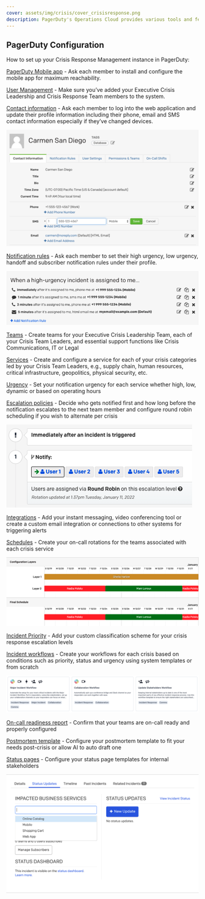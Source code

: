 ```yaml
---
cover: assets/img/crisis/cover_crisisresponse.png
description: PagerDuty's Operations Cloud provides various tools and features that will help your organization manage crises effectively.
---
```


## PagerDuty Configuration
How to set up your Crisis Response Management instance in PagerDuty:

[PagerDuty Mobile app](https://support.pagerduty.com/docs/mobile-app) - Ask each member to install and configure the mobile app for maximum reachability.

[User Management](https://support.pagerduty.com/docs/users#add-users) - Make sure you’ve added your Executive Crisis Leadership and Crisis Response Team members to the system.

[Contact information](https://support.pagerduty.com/docs/user-profile) - Ask each member to log into the web application and update their profile information including their phone, email and SMS contact information especially if they’ve changed devices.

![PagerDuty user contact information settings](../assets/img/crisis/09_usercontactinfo.png)

[Notification rules](https://support.pagerduty.com/docs/user-profile#notification-rules) - Ask each member to set their high urgency, low urgency, handoff and subscriber notification rules under their profile.

![Use multiple contact methods for high urgency incidents](../assets/img/crisis/10_highurgencynotifications.png)

[Teams](https://support.pagerduty.com/docs/teams) - Create teams for your Executive Crisis Leadership Team, each of your Crisis Team Leaders, and essential support functions like Crisis Communications, IT or Legal

[Services](https://support.pagerduty.com/docs/services-and-integrations#create-a-service) - Create and configure a service for each of your crisis categories led by your Crisis Team Leaders, e.g., supply chain, human resources, critical infrastructure, geopolitics, physical security, etc.

[Urgency](https://support.pagerduty.com/docs/service-settings#notification-urgency) - Set your notification urgency for each service whether high, low, dynamic or based on operating hours

[Escalation policies](https://support.pagerduty.com/docs/escalation-policies#create-an-escalation-policy) - Decide who gets notified first and how long before the notification escalates to the next team member and configure round robin scheduling if you wish to alternate per crisis

![Escalation policies determine which responders are contacted](../assets/img/crisis/11_escalationpolicy.png)

[Integrations](https://support.pagerduty.com/docs/services-and-integrations#add-integrations-to-an-existing-service) - Add your instant messaging, video conferencing tool or create a custom email integration or connections to other systems for triggering alerts

[Schedules](https://support.pagerduty.com/docs/schedule-basics#create-a-schedule) - Create your on-call rotations for the teams associated with each crisis service

![Using multiple layers in schedules helps teams create full coverage](../assets/img/crisis/12_schedulelayers.png)

[Incident Priority](https://support.pagerduty.com/docs/incident-priority) - Add your custom classification scheme for your crisis response escalation levels

[Incident workflows](https://support.pagerduty.com/docs/incident-workflows) - Create your workflows for each crisis based on conditions such as priority, status and urgency using system templates or from scratch

![Incident workflows can help with communication and coordination](../assets/img/crisis/13_incidentworkflows.png)

[On-call readiness report](https://support.pagerduty.com/docs/on-call-readiness-reports) - Confirm that your teams are on-call ready and properly configured

[Postmortem template](https://support.pagerduty.com/docs/postmortems#customize-the-postmortem-template) - Configure your postmortem template to fit your needs post-crisis or allow AI to auto draft one

[Status pages](https://support.pagerduty.com/docs/status-pages) - Configure your status page templates for internal stakeholders

![Use status updates to communicate with stakeholders](../assets/img/crisis/14_incidentstatusupdates.png)

